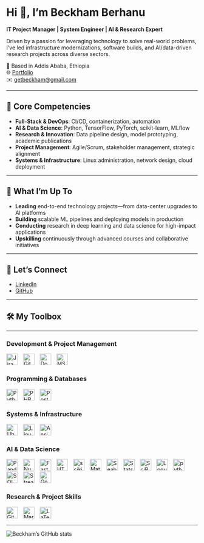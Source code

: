 # Hi 👋, I’m Beckham Berhanu

**IT Project Manager | System Engineer | AI & Research Expert**

Driven by a passion for leveraging technology to solve real-world problems, I’ve led infrastructure modernizations, software builds, and AI/data-driven research projects across diverse sectors.

📍 Based in Addis Ababa, Ethiopia  
🌐 [Portfolio](https://beckhamberhanu.github.io/)  
✉️ getbeckham@gmail.com  

---

## 🚀 Core Competencies

- **Full-Stack & DevOps**: CI/CD, containerization, automation  
- **AI & Data Science**: Python, TensorFlow, PyTorch, scikit-learn, MLflow  
- **Research & Innovation**: Data pipeline design, model prototyping, academic publications  
- **Project Management**: Agile/Scrum, stakeholder management, strategic alignment  
- **Systems & Infrastructure**: Linux administration, network design, cloud deployment  

---

## 🔭 What I’m Up To

- **Leading** end-to-end technology projects—from data-center upgrades to AI platforms  
- **Building** scalable ML pipelines and deploying models in production  
- **Conducting** research in deep learning and data science for high-impact applications  
- **Upskilling** continuously through advanced courses and collaborative initiatives  

---

## 🤝 Let’s Connect

- [LinkedIn](https://linkedin.com/in/beckhamberhanu)  
- [GitHub](https://github.com/beckhamberhanu)  

---

## 🛠 My Toolbox

---

### Development & Project Management
<p align="left">
  <img src="https://cdn.simpleicons.org/jira/0052CC" alt="Jira" width="30" height="30" style="margin-right:10px;" />
  <img src="https://cdn.simpleicons.org/githubactions/2088FF" alt="GitHub Actions" width="30" height="30" style="margin-right:10px;" />
  <img src="https://cdn.simpleicons.org/docker/2496ED" alt="Docker" width="30" height="30" style="margin-right:10px;" />
  <!-- use Shields.io for MS Project -->
  <img src="https://img.shields.io/badge/-MS%20Project-68217A?logo=microsoftproject&logoColor=white" alt="MS Project" width="30" height="30" />

</p>

### Programming & Databases
<p align="left">
  <img src="https://cdn.simpleicons.org/python/3776AB" alt="Python" width="30" height="30" style="margin-right:10px;" />
  <img src="https://cdn.simpleicons.org/PHP/777BB4" alt="PHP" width="30" height="30" style="margin-right:10px;" />
  <img src="https://cdn.simpleicons.org/postgresql/336791" alt="PostgreSQL" width="30" height="30" style="margin-right:10px;" />
</p>

### Systems & Infrastructure
<p align="left">
  <img src="https://cdn.simpleicons.org/ubuntu/E95420" alt="Ubuntu" width="30" height="30" style="margin-right:10px;" />
  <img src="https://cdn.simpleicons.org/linux/000000" alt="Linux" width="30" height="30" style="margin-right:10px;" />
  <img src="https://img.shields.io/badge/-Ansible-EE0000?logo=ansible&logoColor=white" alt="Ansible" width="30" height="30" />
</p>

### AI & Data Science
<p align="left">
  <img src="https://cdn.simpleicons.org/pandas/150458" alt="Pandas" width="30" height="30" style="margin-right:10px;" />
  <img src="https://cdn.simpleicons.org/numpy/013243" alt="NumPy" width="30" height="30" style="margin-right:10px;" />
  <img src="https://cdn.simpleicons.org/fastapi/009688" alt="FastAPI" width="30" height="30" style="margin-right:10px;" />
  <img src="https://cdn.simpleicons.org/html5/E34F26" alt="HTML5" width="30" height="30" style="margin-right:10px;" />
  <img src="https://cdn.simpleicons.org/scikitlearn/F7931E" alt="scikit-learn" width="30" height="30" style="margin-right:10px;" /<!-- use Shields.io for the previously broken icons -->
  <img src="https://img.shields.io/badge/-Matplotlib-11557C?logo=matplotlib&logoColor=white" alt="Matplotlib" width="30" height="30" style="margin-right:10px;" />
  <img src="https://img.shields.io/badge/-Seaborn-1A5480?logo=seaborn&logoColor=white" alt="Seaborn" width="30" height="30" style="margin-right:10px;" />
  <img src="https://img.shields.io/badge/-Statsmodels-3C4A5A?logo=statsmodels&logoColor=white" alt="Statsmodels" width="30" height="30" style="margin-right:10px;" />
  <img src="https://cdn.simpleicons.org/scipy/8CAAE6" alt="SciPy" width="30" height="30" style="margin-right:10px;" />
  <!-- Shields.io fallback badges -->
  <img src="https://img.shields.io/badge/-Loguru-000000?logo=python&logoColor=white" alt="Loguru" width="30" height="30" style="margin-right:10px;" />
  <img src="https://img.shields.io/badge/-python--dotenv-4B8BBE?logo=python-dotenv&logoColor=white" alt="python-dotenv" width="30" height="30" style="margin-right:10px;" />
  <img src="https://cdn.simpleicons.org/sqlalchemy/3673A5" alt="SQLAlchemy" width="30" height="30" style="margin-right:10px;" />
  <img src="https://cdn.simpleicons.org/streamlit/FF4B4B" alt="Streamlit" width="30" height="30" style="margin-right:10px;" />
  <img src="https://cdn.simpleicons.org/googlecolab/F9AB00" alt="Google Colab" width="30" height="30" style="margin-right:10px;" />
</p>

### Research & Project Skills
<p align="left">
  <img src="https://cdn.simpleicons.org/git/F05032" alt="Git" width="30" height="30" style="margin-right:10px;" />
  <img src="https://cdn.simpleicons.org/markdown/000000" alt="Markdown" width="30" height="30" style="margin-right:10px;" />
  <img src="https://cdn.simpleicons.org/latex/008080" alt="LaTeX" width="30" height="30" />
</p>

---

![Beckham’s GitHub stats](https://github-readme-stats.vercel.app/api?username=beckhamberhanu&show_icons=true&theme=tokyonight)
